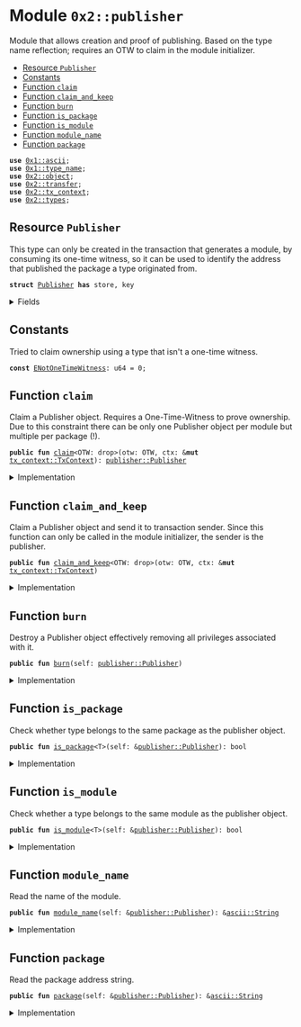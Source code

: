 
<a name="0x2_publisher"></a>

# Module `0x2::publisher`

Module that allows creation and proof of publishing.
Based on the type name reflection; requires an OTW to claim
in the module initializer.


-  [Resource `Publisher`](#0x2_publisher_Publisher)
-  [Constants](#@Constants_0)
-  [Function `claim`](#0x2_publisher_claim)
-  [Function `claim_and_keep`](#0x2_publisher_claim_and_keep)
-  [Function `burn`](#0x2_publisher_burn)
-  [Function `is_package`](#0x2_publisher_is_package)
-  [Function `is_module`](#0x2_publisher_is_module)
-  [Function `module_name`](#0x2_publisher_module_name)
-  [Function `package`](#0x2_publisher_package)


<pre><code><b>use</b> <a href="">0x1::ascii</a>;
<b>use</b> <a href="">0x1::type_name</a>;
<b>use</b> <a href="object.md#0x2_object">0x2::object</a>;
<b>use</b> <a href="transfer.md#0x2_transfer">0x2::transfer</a>;
<b>use</b> <a href="tx_context.md#0x2_tx_context">0x2::tx_context</a>;
<b>use</b> <a href="types.md#0x2_types">0x2::types</a>;
</code></pre>



<a name="0x2_publisher_Publisher"></a>

## Resource `Publisher`

This type can only be created in the transaction that
generates a module, by consuming its one-time witness, so it
can be used to identify the address that published the package
a type originated from.


<pre><code><b>struct</b> <a href="publisher.md#0x2_publisher_Publisher">Publisher</a> <b>has</b> store, key
</code></pre>



<details>
<summary>Fields</summary>


<dl>
<dt>
<code>id: <a href="object.md#0x2_object_UID">object::UID</a></code>
</dt>
<dd>

</dd>
<dt>
<code>package: <a href="_String">ascii::String</a></code>
</dt>
<dd>

</dd>
<dt>
<code>module_name: <a href="_String">ascii::String</a></code>
</dt>
<dd>

</dd>
</dl>


</details>

<a name="@Constants_0"></a>

## Constants


<a name="0x2_publisher_ENotOneTimeWitness"></a>

Tried to claim ownership using a type that isn't a one-time witness.


<pre><code><b>const</b> <a href="publisher.md#0x2_publisher_ENotOneTimeWitness">ENotOneTimeWitness</a>: u64 = 0;
</code></pre>



<a name="0x2_publisher_claim"></a>

## Function `claim`

Claim a Publisher object.
Requires a One-Time-Witness to prove ownership. Due to this constraint
there can be only one Publisher object per module but multiple per package (!).


<pre><code><b>public</b> <b>fun</b> <a href="publisher.md#0x2_publisher_claim">claim</a>&lt;OTW: drop&gt;(otw: OTW, ctx: &<b>mut</b> <a href="tx_context.md#0x2_tx_context_TxContext">tx_context::TxContext</a>): <a href="publisher.md#0x2_publisher_Publisher">publisher::Publisher</a>
</code></pre>



<details>
<summary>Implementation</summary>


<pre><code><b>public</b> <b>fun</b> <a href="publisher.md#0x2_publisher_claim">claim</a>&lt;OTW: drop&gt;(otw: OTW, ctx: &<b>mut</b> TxContext): <a href="publisher.md#0x2_publisher_Publisher">Publisher</a> {
    <b>assert</b>!(<a href="types.md#0x2_types_is_one_time_witness">types::is_one_time_witness</a>(&otw), <a href="publisher.md#0x2_publisher_ENotOneTimeWitness">ENotOneTimeWitness</a>);

    <b>let</b> type = <a href="_get">type_name::get</a>&lt;OTW&gt;();

    <a href="publisher.md#0x2_publisher_Publisher">Publisher</a> {
        id: <a href="object.md#0x2_object_new">object::new</a>(ctx),
        package: <a href="_get_address">type_name::get_address</a>(&type),
        module_name: <a href="_get_module">type_name::get_module</a>(&type),
    }
}
</code></pre>



</details>

<a name="0x2_publisher_claim_and_keep"></a>

## Function `claim_and_keep`

Claim a Publisher object and send it to transaction sender.
Since this function can only be called in the module initializer,
the sender is the publisher.


<pre><code><b>public</b> <b>fun</b> <a href="publisher.md#0x2_publisher_claim_and_keep">claim_and_keep</a>&lt;OTW: drop&gt;(otw: OTW, ctx: &<b>mut</b> <a href="tx_context.md#0x2_tx_context_TxContext">tx_context::TxContext</a>)
</code></pre>



<details>
<summary>Implementation</summary>


<pre><code><b>public</b> <b>fun</b> <a href="publisher.md#0x2_publisher_claim_and_keep">claim_and_keep</a>&lt;OTW: drop&gt;(otw: OTW, ctx: &<b>mut</b> TxContext) {
    sui::transfer::transfer(<a href="publisher.md#0x2_publisher_claim">claim</a>(otw, ctx), sender(ctx))
}
</code></pre>



</details>

<a name="0x2_publisher_burn"></a>

## Function `burn`

Destroy a Publisher object effectively removing all privileges
associated with it.


<pre><code><b>public</b> <b>fun</b> <a href="publisher.md#0x2_publisher_burn">burn</a>(self: <a href="publisher.md#0x2_publisher_Publisher">publisher::Publisher</a>)
</code></pre>



<details>
<summary>Implementation</summary>


<pre><code><b>public</b> <b>fun</b> <a href="publisher.md#0x2_publisher_burn">burn</a>(self: <a href="publisher.md#0x2_publisher_Publisher">Publisher</a>) {
    <b>let</b> <a href="publisher.md#0x2_publisher_Publisher">Publisher</a> { id, package: _, module_name: _ } = self;
    <a href="object.md#0x2_object_delete">object::delete</a>(id);
}
</code></pre>



</details>

<a name="0x2_publisher_is_package"></a>

## Function `is_package`

Check whether type belongs to the same package as the publisher object.


<pre><code><b>public</b> <b>fun</b> <a href="publisher.md#0x2_publisher_is_package">is_package</a>&lt;T&gt;(self: &<a href="publisher.md#0x2_publisher_Publisher">publisher::Publisher</a>): bool
</code></pre>



<details>
<summary>Implementation</summary>


<pre><code><b>public</b> <b>fun</b> <a href="publisher.md#0x2_publisher_is_package">is_package</a>&lt;T&gt;(self: &<a href="publisher.md#0x2_publisher_Publisher">Publisher</a>): bool {
    <b>let</b> type = <a href="_get">type_name::get</a>&lt;T&gt;();

    (<a href="_get_address">type_name::get_address</a>(&type) == self.package)
}
</code></pre>



</details>

<a name="0x2_publisher_is_module"></a>

## Function `is_module`

Check whether a type belongs to the same module as the publisher object.


<pre><code><b>public</b> <b>fun</b> <a href="publisher.md#0x2_publisher_is_module">is_module</a>&lt;T&gt;(self: &<a href="publisher.md#0x2_publisher_Publisher">publisher::Publisher</a>): bool
</code></pre>



<details>
<summary>Implementation</summary>


<pre><code><b>public</b> <b>fun</b> <a href="publisher.md#0x2_publisher_is_module">is_module</a>&lt;T&gt;(self: &<a href="publisher.md#0x2_publisher_Publisher">Publisher</a>): bool {
    <b>let</b> type = <a href="_get">type_name::get</a>&lt;T&gt;();

    (<a href="_get_address">type_name::get_address</a>(&type) == self.package)
        && (<a href="_get_module">type_name::get_module</a>(&type) == self.module_name)
}
</code></pre>



</details>

<a name="0x2_publisher_module_name"></a>

## Function `module_name`

Read the name of the module.


<pre><code><b>public</b> <b>fun</b> <a href="publisher.md#0x2_publisher_module_name">module_name</a>(self: &<a href="publisher.md#0x2_publisher_Publisher">publisher::Publisher</a>): &<a href="_String">ascii::String</a>
</code></pre>



<details>
<summary>Implementation</summary>


<pre><code><b>public</b> <b>fun</b> <a href="publisher.md#0x2_publisher_module_name">module_name</a>(self: &<a href="publisher.md#0x2_publisher_Publisher">Publisher</a>): &String {
    &self.module_name
}
</code></pre>



</details>

<a name="0x2_publisher_package"></a>

## Function `package`

Read the package address string.


<pre><code><b>public</b> <b>fun</b> <a href="publisher.md#0x2_publisher_package">package</a>(self: &<a href="publisher.md#0x2_publisher_Publisher">publisher::Publisher</a>): &<a href="_String">ascii::String</a>
</code></pre>



<details>
<summary>Implementation</summary>


<pre><code><b>public</b> <b>fun</b> <a href="publisher.md#0x2_publisher_package">package</a>(self: &<a href="publisher.md#0x2_publisher_Publisher">Publisher</a>): &String {
    &self.package
}
</code></pre>



</details>
